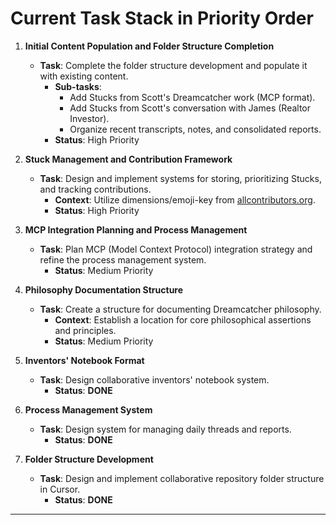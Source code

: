 # Current Task Stack in Priority Order

1. **Initial Content Population and Folder Structure Completion**
    - **Task**: Complete the folder structure development and populate it with existing content.
        - **Sub-tasks**:
            - Add Stucks from Scott's Dreamcatcher work (MCP format).
            - Add Stucks from Scott's conversation with James (Realtor Investor).
            - Organize recent transcripts, notes, and consolidated reports.
        - **Status**: High Priority

2. **Stuck Management and Contribution Framework**
    - **Task**: Design and implement systems for storing, prioritizing Stucks, and tracking contributions.
        - **Context**: Utilize dimensions/emoji-key from [allcontributors.org](https://allcontributors.org).
        - **Status**: High Priority

3. **MCP Integration Planning and Process Management**
    - **Task**: Plan MCP (Model Context Protocol) integration strategy and refine the process management system.
        - **Status**: Medium Priority

4. **Philosophy Documentation Structure**
    - **Task**: Create a structure for documenting Dreamcatcher philosophy.
        - **Context**: Establish a location for core philosophical assertions and principles.
        - **Status**: Medium Priority

5. **Inventors' Notebook Format**
    - **Task**: Design collaborative inventors' notebook system.
        - **Status**: **DONE**

6. **Process Management System**
    - **Task**: Design system for managing daily threads and reports.
        - **Status**: **DONE**

7. **Folder Structure Development**
    - **Task**: Design and implement collaborative repository folder structure in Cursor.
        - **Status**: **DONE**

---


